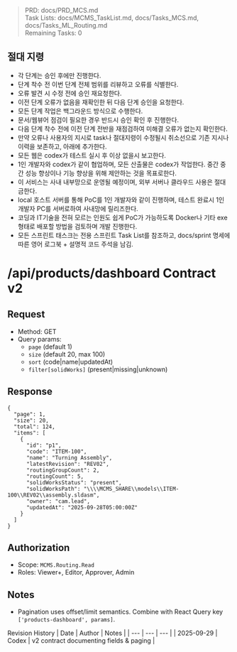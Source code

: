> PRD: docs/PRD_MCS.md  
> Task Lists: docs/MCMS_TaskList.md, docs/Tasks_MCS.md, docs/Tasks_ML_Routing.md  
> Remaining Tasks: 0

## 절대 지령
- 각 단계는 승인 후에만 진행한다.
- 단계 착수 전 이번 단계 전체 범위를 리뷰하고 오류를 식별한다.
- 오류 발견 시 수정 전에 승인 재요청한다.
- 이전 단계 오류가 없음을 재확인한 뒤 다음 단계 승인을 요청한다.
- 모든 단계 작업은 백그라운드 방식으로 수행한다.
- 문서/웹뷰어 점검이 필요한 경우 반드시 승인 확인 후 진행한다.
- 다음 단계 착수 전에 이전 단계 전반을 재점검하여 미해결 오류가 없는지 확인한다.
- 만약 오류나 사용자의 지시로 task나 절대지령이 수정될시 취소선으로 기존 지시나 이력을 보존하고, 아래에 추가한다.
- 모든 웹은 codex가 테스트 실시 후 이상 없을시 보고한다.
- 1인 개발자와 codex가 같이 협업하며, 모든 산출물은 codex가 작업한다. 중간 중간 성능 향상이나 기능 향상을 위해 제안하는 것을 목표로한다.
- 이 서비스는 사내 내부망으로 운영될 예정이며, 외부 서버나 클라우드 사용은 절대 금한다.
- local 호스트 서버를 통해 PoC를 1인 개발자와 같이 진행하며, 테스트 완료시 1인 개발자 PC를 서버로하여 사내망에 릴리즈한다.
- 코딩과 IT기술을 전혀 모르는 인원도 쉽게 PoC가 가능하도록 Docker나 기타 exe 형태로 배포할 방법을 검토하며 개발 진행한다.
- 모든 스프린트 태스크는 전용 스프린트 Task List를 참조하고, docs/sprint 명세에 따른 영어 로그북 + 설명적 코드 주석을 남김.
# /api/products/dashboard Contract v2

## Request
- Method: GET
- Query params:
  - `page` (default 1)
  - `size` (default 20, max 100)
  - `sort` (code|name|updatedAt)
  - `filter[solidWorks]` (present|missing|unknown)

## Response
```
{
  "page": 1,
  "size": 20,
  "total": 124,
  "items": [
    {
      "id": "p1",
      "code": "ITEM-100",
      "name": "Turning Assembly",
      "latestRevision": "REV02",
      "routingGroupCount": 2,
      "routingCount": 5,
      "solidWorksStatus": "present",
      "solidWorksPath": "\\\\MCMS_SHARE\\models\\ITEM-100\\REV02\\assembly.sldasm",
      "owner": "cam.lead",
      "updatedAt": "2025-09-28T05:00:00Z"
    }
  ]
}
```

## Authorization
- Scope: `MCMS.Routing.Read`
- Roles: Viewer+, Editor, Approver, Admin

## Notes
- Pagination uses offset/limit semantics. Combine with React Query key `['products-dashboard', params]`.

Revision History
| Date | Author | Notes |
| --- | --- | --- |
| 2025-09-29 | Codex | v2 contract documenting fields & paging |

